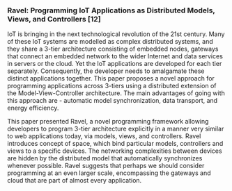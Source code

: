 ### Ravel: Programming IoT Applications as Distributed Models, Views, and Controllers [12]

IoT is bringing in the next technological revolution of the 21st century.
Many of these IoT systems are modelled as complex distributed systems, and they share a 3-tier architecture consisting of embedded nodes, gateways that connect an embedded network to the wider Internet and data services in servers or the cloud. Yet the IoT applications are developed for each tier separately. Consequently, the developer needs to amalgamate these distinct applications together. This paper proposes a novel approach for programming applications across 3-tiers using a distributed extension of the Model-View-Controller architecture. The main advantages of going with this approach are - automatic model synchronization, data transport, and energy efficiency.

This paper presented Ravel, a novel programming framework allowing developers to program 3-tier architecture explicitly in a manner very similar to web applications today, via models, views, and controllers. Ravel introduces concept of space, which bind particular models, controllers and views to a specific devices. The networking complexities between devices are hidden by the distributed model that automatically synchronizes whenever possible. Ravel suggests that perhaps we should consider programming at an even larger scale, encompassing the gateways and cloud that are part of almost every application.